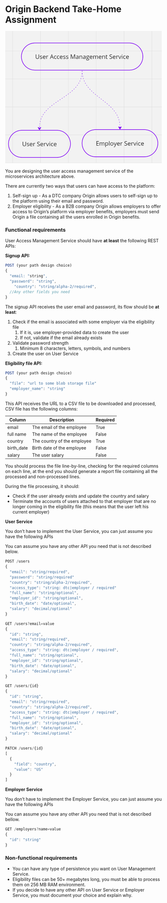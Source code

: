 # Origin Backend Take-Home Assignment
![System Design](system.png)

You are designing the user access management service of the microservices architecture above.

There are currently two ways that users can have access to the platform:

1. Self-sign up - As a DTC company Origin allows users to self-sign up to the platform using their email and password.
2. Employer eligibility - As a B2B company Origin allows employers to offer access to Origin’s platform via employer benefits, employers must send Origin a file containing all the users enrolled in Origin benefits.

### Functional requirements

User Access Management Service should have **at least** the following REST APIs:

**Signup API:**

```jsx
POST (your path design choice)
{
  "email: "string",
  "password": "string",
	"country": "string/alpha-2/required",
  //Any other fields you need
}
```

The signup API receives the user email and password, its flow should be **at least**:

1. Check if the email is associated with some employer via the eligibility file
    1. If it is, use employer-provided data to create the user 
    2. If not, validate if the email already exists
2. Validate password strength 
    1. Minimum 8 characters, letters, symbols, and numbers
3. Create the user on User Service

**Eligibility file API:**

```jsx
POST (your path design choice)
{
  "file": "url to some blob storage file"
  "employer_name": "string"
}
```

This API receives the URL to a CSV file to be downloaded and processed, CSV file has the following columns:

| Column | Description | Required |
| --- | --- | --- |
| email | The email of the employee | True |
| full name | The name of the employee | False |
| country | The country of the employee | True |
| birth_date | Birth date of the employee | False |
| salary | The user salary | False |

You should process the file line-by-line, checking for the required columns on each line, at the end you should generate a report file containing all the processed and non-processed lines.

During the file processing, it should:

- Check if the user already exists and update the country and salary
- Terminate the accounts of users attached to that employer that are no longer coming in the eligibility file (this means that the user left his current employer)

**User Service**

You don’t have to implement the User Service, you can just assume you have the following APIs

You can assume you have any other API you need that is not described below.

```jsx
POST /users
{
  "email": "string/required",
  "password": "string/required"
  "country": "string/alpha-2/required",
  "access_type": "string: dtc|employer / required"
  "full_name": "string/optional", 
  "employer_id": "string/optional",
  "birth_date": "date/optional",
  "salary": "decimal/optional"
}
```

```jsx
GET /users?email=value
{
  "id": "string",
  "email": "string/required",
  "country": "string/alpha-2/required",
  "access_type": "string: dtc|employer / required",
  "full_name": "string/optional", 
  "employer_id": "string/optional",
  "birth_date": "date/optional",
  "salary": "decimal/optional"
}
```

```jsx
GET /users/{id}
{
  "id": "string",
  "email": "string/required",
  "country": "string/alpha-2/required",
  "access_type": "string: dtc|employer / required",
  "full_name": "string/optional", 
  "employer_id": "string/optional",
  "birth_date": "date/optional",
  "salary": "decimal/optional"
}
```

```jsx
PATCH /users/{id}
[
  {
    "field": "country",
    "value": "US"
  }
]
```

**Employer Service**

You don’t have to implement the Employer Service, you can just assume you have the following APIs

You can assume you have any other API you need that is not described bellow.

```jsx
GET /employers?name=value
{
  "id": "string"
}
```

### **Non-functional requirements**

- You can have any type of persistence you want on User Management Service.
- Eligibility files can be 50+ megabytes long, you must be able to process them on 256 MB RAM environment.
- If you decide to have any other API on User Service or Employer Service, you must document your choice and explain why.